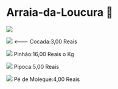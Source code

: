 # Arraia-da-Loucura 🥳

![](https://encrypted-tbn0.gstatic.com/images?q=tbn:ANd9GcTU5uANtuGTfZhiASbwhmf06sxl-TNBqzanvQ&usqp=CAU)

![](https://github.com/Gabrielgf10/Arraia-da-Loucura/assets/134704770/1af3a4be-af8e-47d1-921e-be4f49da5d5e)
<--- Cocada:3,00 Reais

![](https://github.com/Gabrielgf10/Arraia-da-Loucura/assets/134704770/3db313fb-12d0-4aeb-b783-1cfd753f0063)
Pinhão:16,00 Reais o Kg

![](https://github.com/Gabrielgf10/Arraia-da-Loucura/assets/134704770/66b78d31-bee0-4d24-99b9-2280b7ecf8a8)
Pipoca:5,00 Reais

![](https://github.com/Gabrielgf10/Arraia-da-Loucura/assets/134704770/4f852de2-22f7-401c-92d9-84919bc60fb1)
Pé de Moleque:4,00 Reais

